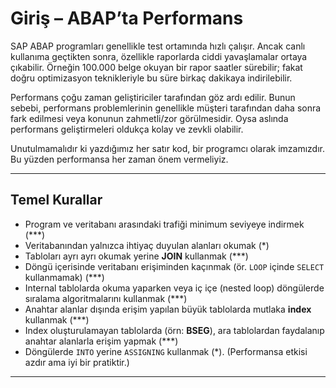 # Giriş – ABAP’ta Performans

SAP ABAP programları genellikle test ortamında hızlı çalışır. Ancak canlı kullanıma geçtikten sonra, özellikle raporlarda ciddi yavaşlamalar ortaya çıkabilir. Örneğin 100.000 belge okuyan bir rapor saatler sürebilir; fakat doğru optimizasyon teknikleriyle bu süre birkaç dakikaya indirilebilir.  

Performans çoğu zaman geliştiriciler tarafından göz ardı edilir. Bunun sebebi, performans problemlerinin genellikle müşteri tarafından daha sonra fark edilmesi veya konunun zahmetli/zor görülmesidir. Oysa aslında performans geliştirmeleri oldukça kolay ve zevkli olabilir.  

Unutulmamalıdır ki yazdığımız her satır kod, bir programcı olarak imzamızdır. Bu yüzden performansa her zaman önem vermeliyiz.  

---

## Temel Kurallar

- Program ve veritabanı arasındaki trafiği minimum seviyeye indirmek (***)  
- Veritabanından yalnızca ihtiyaç duyulan alanları okumak (*)  
- Tabloları ayrı ayrı okumak yerine **JOIN** kullanmak (***)  
- Döngü içerisinde veritabanı erişiminden kaçınmak (ör. `LOOP` içinde `SELECT` kullanmamak) (***)  
- Internal tablolarda okuma yaparken veya iç içe (nested loop) döngülerde sıralama algoritmalarını kullanmak (***)  
- Anahtar alanlar dışında erişim yapılan büyük tablolarda mutlaka **index** kullanmak (***)  
- Index oluşturulamayan tablolarda (örn: **BSEG**), ara tablolardan faydalanıp anahtar alanlarla erişim yapmak (***)  
- Döngülerde `INTO` yerine `ASSIGNING` kullanmak (*). (Performansa etkisi azdır ama iyi bir pratiktir.)  

---
